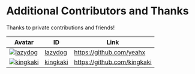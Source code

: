 # Additional Contributors and Thanks

Thanks to private contributions and friends!

Avatar | ID | Link
---- | ---- | ----
[![lazydog](https://github.com/yeahx.png?size=40)](https://github.com/yeahx) | [lazydog](https://github.com/yeahx) | https://github.com/yeahx
[![kingkaki](https://github.com/kingkaki.png?size=40)](https://github.com/kingkaki) | [kingkaki](https://github.com/kingkaki) | https://github.com/kingkaki


